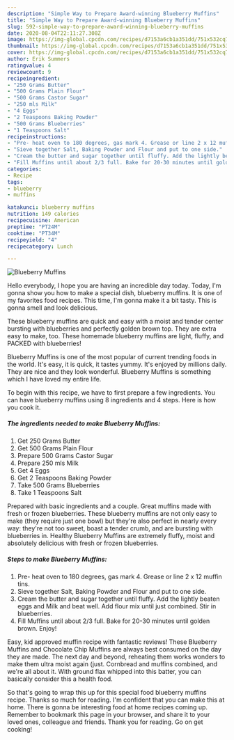 ```yaml
---
description: "Simple Way to Prepare Award-winning Blueberry Muffins"
title: "Simple Way to Prepare Award-winning Blueberry Muffins"
slug: 592-simple-way-to-prepare-award-winning-blueberry-muffins
date: 2020-08-04T22:11:27.308Z
image: https://img-global.cpcdn.com/recipes/d7153a6cb1a351dd/751x532cq70/blueberry-muffins-recipe-main-photo.jpg
thumbnail: https://img-global.cpcdn.com/recipes/d7153a6cb1a351dd/751x532cq70/blueberry-muffins-recipe-main-photo.jpg
cover: https://img-global.cpcdn.com/recipes/d7153a6cb1a351dd/751x532cq70/blueberry-muffins-recipe-main-photo.jpg
author: Erik Summers
ratingvalue: 4
reviewcount: 9
recipeingredient:
- "250 Grams Butter"
- "500 Grams Plain Flour"
- "500 Grams Castor Sugar"
- "250 mls Milk"
- "4 Eggs"
- "2 Teaspoons Baking Powder"
- "500 Grams Blueberries"
- "1 Teaspoons Salt"
recipeinstructions:
- "Pre- heat oven to 180 degrees, gas mark 4. Grease or line 2 x 12 muffin tins."
- "Sieve together Salt, Baking Powder and Flour and put to one side."
- "Cream the butter and sugar together until fluffy. Add the lightly beaten eggs and Milk and beat well. Add flour mix until just combined. Stir in blueberries."
- "Fill Muffins until about 2/3 full. Bake for 20-30 minutes until golden brown. Enjoy!"
categories:
- Recipe
tags:
- blueberry
- muffins

katakunci: blueberry muffins 
nutrition: 149 calories
recipecuisine: American
preptime: "PT24M"
cooktime: "PT34M"
recipeyield: "4"
recipecategory: Lunch

---
```



![Blueberry Muffins](https://img-global.cpcdn.com/recipes/d7153a6cb1a351dd/751x532cq70/blueberry-muffins-recipe-main-photo.jpg)

Hello everybody, I hope you are having an incredible day today. Today, I'm gonna show you how to make a special dish, blueberry muffins. It is one of my favorites food recipes. This time, I'm gonna make it a bit tasty. This is gonna smell and look delicious.

These blueberry muffins are quick and easy with a moist and tender center bursting with blueberries and perfectly golden brown top. They are extra easy to make, too. These homemade blueberry muffins are light, fluffy, and PACKED with blueberries!

Blueberry Muffins is one of the most popular of current trending foods in the world. It's easy, it is quick, it tastes yummy. It's enjoyed by millions daily. They are nice and they look wonderful. Blueberry Muffins is something which I have loved my entire life.


To begin with this recipe, we have to first prepare a few ingredients. You can have blueberry muffins using 8 ingredients and 4 steps. Here is how you cook it.

<!--inarticleads1-->

##### The ingredients needed to make Blueberry Muffins:

1. Get 250 Grams Butter
1. Get 500 Grams Plain Flour
1. Prepare 500 Grams Castor Sugar
1. Prepare 250 mls Milk
1. Get 4 Eggs
1. Get 2 Teaspoons Baking Powder
1. Take 500 Grams Blueberries
1. Take 1 Teaspoons Salt


Prepared with basic ingredients and a couple. Great muffins made with fresh or frozen blueberries. These blueberry muffins are not only easy to make (they require just one bowl) but they&#39;re also perfect in nearly every way: they&#39;re not too sweet, boast a tender crumb, and are bursting with blueberries in. Healthy Blueberry Muffins are extremely fluffy, moist and absolutely delicious with fresh or frozen blueberries. 

<!--inarticleads2-->

##### Steps to make Blueberry Muffins:

1. Pre- heat oven to 180 degrees, gas mark 4. Grease or line 2 x 12 muffin tins.
1. Sieve together Salt, Baking Powder and Flour and put to one side.
1. Cream the butter and sugar together until fluffy. Add the lightly beaten eggs and Milk and beat well. Add flour mix until just combined. Stir in blueberries.
1. Fill Muffins until about 2/3 full. Bake for 20-30 minutes until golden brown. Enjoy!


Easy, kid approved muffin recipe with fantastic reviews! These Blueberry Muffins and Chocolate Chip Muffins are always best consumed on the day they are made. The next day and beyond, reheating them works wonders to make them ultra moist again (just. Cornbread and muffins combined, and we&#39;re all about it. With ground flax whipped into this batter, you can basically consider this a health food. 

So that's going to wrap this up for this special food blueberry muffins recipe. Thanks so much for reading. I'm confident that you can make this at home. There is gonna be interesting food at home recipes coming up. Remember to bookmark this page in your browser, and share it to your loved ones, colleague and friends. Thank you for reading. Go on get cooking!

